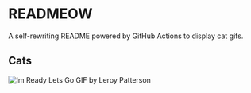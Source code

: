 # READMEOW

A self-rewriting README powered by GitHub Actions to display cat gifs.

## Cats

![Im Ready Lets Go GIF by Leroy Patterson](https://media1.giphy.com/media/CjmvTCZf2U3p09Cn0h/200.gif?cid=9acd02dadzuj2qgsbuooce68djdyvirfyma9bq7rmt8qciwe&ep=v1_gifs_search&rid=200.gif&ct=g)
